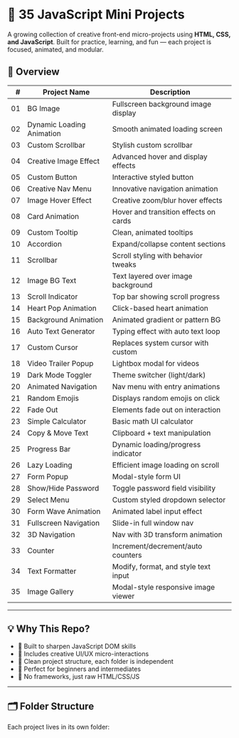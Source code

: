 # 🚀 35 JavaScript Mini Projects

A growing collection of creative front-end micro-projects using **HTML, CSS, and JavaScript**. Built for practice, learning, and fun — each project is focused, animated, and modular.

## 🎯 Overview

|   # | Project Name              | Description                           |
| --: | ------------------------- | ------------------------------------- |
|  01 | BG Image                  | Fullscreen background image display   |
|  02 | Dynamic Loading Animation | Smooth animated loading screen        |
|  03 | Custom Scrollbar          | Stylish custom scrollbar              |
|  04 | Creative Image Effect     | Advanced hover and display effects    |
|  05 | Custom Button             | Interactive styled button             |
|  06 | Creative Nav Menu         | Innovative navigation animation       |
|  07 | Image Hover Effect        | Creative zoom/blur hover effects      |
|  08 | Card Animation            | Hover and transition effects on cards |
|  09 | Custom Tooltip            | Clean, animated tooltips              |
|  10 | Accordion                 | Expand/collapse content sections      |
|  11 | Scrollbar                 | Scroll styling with behavior tweaks   |
|  12 | Image BG Text             | Text layered over image background    |
|  13 | Scroll Indicator          | Top bar showing scroll progress       |
|  14 | Heart Pop Animation       | Click-based heart animation           |
|  15 | Background Animation      | Animated gradient or pattern BG       |
|  16 | Auto Text Generator       | Typing effect with auto text loop     |
|  17 | Custom Cursor             | Replaces system cursor with custom    |
|  18 | Video Trailer Popup       | Lightbox modal for videos             |
|  19 | Dark Mode Toggler         | Theme switcher (light/dark)           |
|  20 | Animated Navigation       | Nav menu with entry animations        |
|  21 | Random Emojis             | Displays random emojis on click       |
|  22 | Fade Out                  | Elements fade out on interaction      |
|  23 | Simple Calculator         | Basic math UI calculator              |
|  24 | Copy & Move Text          | Clipboard + text manipulation         |
|  25 | Progress Bar              | Dynamic loading/progress indicator    |
|  26 | Lazy Loading              | Efficient image loading on scroll     |
|  27 | Form Popup                | Modal-style form UI                   |
|  28 | Show/Hide Password        | Toggle password field visibility      |
|  29 | Select Menu               | Custom styled dropdown selector       |
|  30 | Form Wave Animation       | Animated label input effect           |
|  31 | Fullscreen Navigation     | Slide-in full window nav              |
|  32 | 3D Navigation             | Nav with 3D transform animation       |
|  33 | Counter                   | Increment/decrement/auto counters     |
|  34 | Text Formatter            | Modify, format, and style text input  |
|  35 | Image Gallery             | Modal-style responsive image viewer   |

---

## 💡 Why This Repo?

- 🔨 Built to sharpen JavaScript DOM skills
- 🎨 Includes creative UI/UX micro-interactions
- 🧱 Clean project structure, each folder is independent
- 🧠 Perfect for beginners and intermediates
- 🧰 No frameworks, just raw HTML/CSS/JS

---

## 🗂️ Folder Structure

Each project lives in its own folder:
